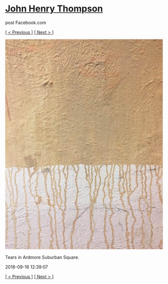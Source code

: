# [John Henry Thompson](../README.md)
post Facebook.com

[[ < Previous ]](2018-09-17-4.md) [[ Next > ]](2018-09-13-1.md)

[![](../media/2018-09-16/Timeline-Photos-Tears-in-Ardmore-Suburban-Square.jpg)](../README.md)

Tears in Ardmore Suburban Square.

2018-09-16 12:39:07

[[ < Previous ]](2018-09-17-4.md) [[ Next > ]](2018-09-13-1.md)